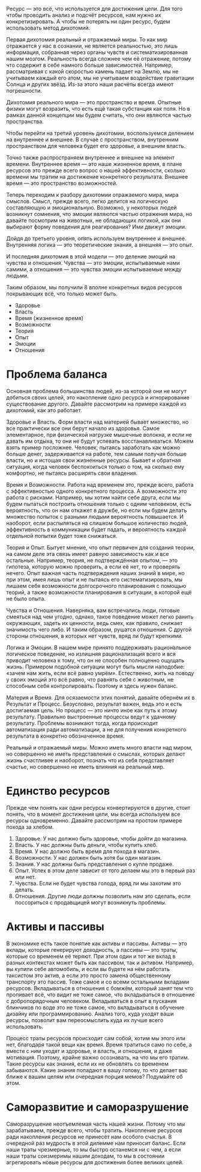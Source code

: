 Ресурс — это всё, что используется для достижения цели. Для того чтобы проводить анализ и подсчёт ресурсов, нам нужно их конкретизировать. А чтобы не потерять ни один ресурс, будем использовать метод дихотомий.

Первая дихотомия реальный и отражаемый миры. То как мир отражается у нас в сознании, не является реальностью, это лишь информация, собранная через органы чувств и систематизированная нашим мозгом. Реальность всегда сложнее чем её отражение, потому что содержит в себе намного больше зависимостей. Например, рассматривая с какой скоростью камень падает на Землю, мы не учитываем каждый его атом, мы не учитываем воздействие гравитации Солнца и других звёзд. Из-за этого наши расчёты всегда имеют погрешности.

Дихотомия реального мира — это пространство и время. Опытные физики могут возразить, что есть ещё такая субстанция как поля. Но в рамках данной концепции мы будем считать, что они являются частью пространства.

Чтобы перейти на третий уровень дихотомии, воспользуемся делением на внутреннее и внешнее. В случае с пространством, внутренним пространством для человека будет его здоровье, а внешним власть.

Точно также распространяем внутреннее и внешнее на элемент времени. Внутреннее время — это наше жизненное время, в плане ресурсов это прежде всего вопрос о нашей эффективности, сколько времени мы тратим на достижение конкретного результата. Внешнее время — это пространство возможностей.

Теперь переходим к разбору дихотомии отражаемого мира, мира смыслов. Смысл, прежде всего, легко делится на логическую составляющую и эмоциональную. Возможно, у некоторых людей возникнут сомнения, что эмоции являются частью отражения мира, но давайте посмотрим на животных, не обладающих логикой, как они выбирают форму поведения для реагирования? Ими движут эмоции.

Дойдя до третьего уровня, опять используем внутреннее и внешнее. Внутренняя логика — это теоретические знания, а внешняя — это опыт.

И последняя дихотомия в этой модели — это деление эмоций на чувства и отношения. Чувства — это эмоции, испытываемые нами самими, а отношения — это чувства эмоции испытываемые между людьми.

Таким образом, мы получили 8 вполне конкретных видов ресурсов покрывающих всё, что только может быть.

* Здоровье
* Власть
* Время (жизненное время)
* Возможности
* Теория
* Опыт
* Эмоции
* Отношения

# Проблема баланса

Основная проблема большинства людей, из-за которой они не могут добиться своих целей, это накопление одно ресурса и игнорирование существование другого. Давайте рассмотрим на примере каждой из дихотомий, как это работает.

Здоровье и Власть. Форм власти над материей бывает множество, но все практически все они берут начало из здоровья. Самое элементарное, при физической нагрузке мышечные волокна, и если не давать им отдыха, то они не будут успевать восстанавливаться. Можем взять пример посложнее. Человек, пытаясь заработать как можно больше денег, задерживается на работе, тем самым получая больше власти, но и истощая свои жизненные ресурсы. Бывает и обратная ситуация, когда человек беспокоиться только о том, на сколько ему комфортно, не пытаясь расширять свои владения.

Время и Возможности. Работа над временем это, прежде всего, работа с эффективностью одного конкретного процесса. А возможности это работа с рисками. Например, мы хотим найти себе друга, если мы будем пытаться построить отношения только с одним человеком, есть вероятность, что он нам откажет в дружбе, но если мы будем делать множество попыток с разными людьми вероятность повышается. И наоборот, если распыляться на слишком большое количество людей, эффективность в коммуникации будет падать, и вероятность каждой отдельной попытки будет тоже снижаться.

Теория и Опыт. Бытует мнение, что опыт первичен для создания теории, на самом деле эта связь имеет равную зависимость как и все остальные. Например, теория, не подтверждённая опытом, — это гипотеза, которую можно проверить, а если её нет, то и проверять нечего. Опыт важная часть подтверждения наших знаний в мире, но при этом, имея лишь опыт и не пытаясь его систематизировать, мы лишаем себя возможности долгосрочного планирования с помощью теорий, а также возможности планирования в ситуации, в которой ещё не было опыта.

Чувства и Отношения. Наверняка, вам встречались люди, готовые смеяться над чем угодно, однако, такое поведение может легко ранить окружающих, задеть их ценности, ведь смех, как правило, снижает значимость чего либо. И таким образом, рушатся отношения. С другой стороны отношения, в которых нет чувств, вряд ли будут крепкими.

Логика и Эмоции. В нашем мире принято поддерживать рациональное логическое поведение, но излишняя рационализация всего и вся приводит человека к тому, что он не способен полноценно ощущать жизнь. Примером подобной ситуации могут быть мысли наподобие: «зачем нам жить, если всё равно умрём». Естественно, жить на поводу у своих эмоций это всё равно, что равнять себя с животным, не способным себя контролировать. Поэтому и здесь нужен баланс.

Материя и Время. Для осязаемости этих понятий, давайте обернём их в Результат и Процесс. Безусловно, результат важен, ведь это и есть достигаемая цель. Но процесс — это ничто иное как путь к этому результату. Правильно выстроенные процессы ведут к удачному результату. Проблемы возникают тогда, когда происходит автоматизация ради автоматизации, а не для получения конкретного результата в конкретно обозначенное время.

Реальный и отражаемый миры. Можно иметь много власти над миром, но совершенно не иметь представления о смыслах, которых делают жизнь счастливее и наоборот, познать что из себя представляет счастье, но совершенно не иметь влияния на реальный мир.

# Единство ресурсов

Прежде чем понять как одни ресурсы конвертируются в другие, стоит понять, что в момент достижения цели, мы всегда используем все ресурсы одновременно. Давайте рассмотрим на простом примере похода за хлебом.

1. Здоровье. У нас должно быть здоровье, чтобы дойти до магазина.
1. Власть. У нас должны быть деньги, чтобы купить хлеб.
1. Время. У нас должно быть время для похода в магазин.
1. Возможности. У нас должен быть хотя бы один магазин.
1. Знания. У нас должны быть представления о купле продаже.
1. Опыт. Успех в этом деле зависит от того делаем мы это в первый раз или нет.
1. Чувства. Если не будет чувства голода, вряд ли мы захотим это делать.
1. Отношения. Другие люди должны позволить нам это сделать, если поссориться с продавщицей могут возникнуть проблемы.

# Активы и пассивы

В экономике есть такое понятие как активы и пассивы. Активы — это вклады, которые генерируют доходность, а пассивы — это траты, которые со временем её теряют. При этом один и тот же вклад в разных контекстах может быть как пассивом, так и активом. Например, вы купили себе автомобиль, и если вы будете на нём работать таксистом это актив, а если это просто замена общественному транспорту это пассив. Тоже самое и со всеми остальными вкладами ресурсов. Вкладываться в отношения с бомжём, который занят тем что пропивает всё, что видит не тоже самое, что вкладываться в отношение с добропорядочным человеком. Вкладываться в опыт в пускания блинчиков по воде это не тоже самое, что вкладываться в обучение дизайну или программированию. Анализ того, куда уходят ваши ресурсы, позволит вам переосмыслить куда их лучше всего использовать.

Процесс траты ресурсов происходит сам собой, хотим мы этого или нет, благодаря такой вещи как время. Время тратиться само по себе, а вместе с ним уходят и здоровье, и власть, и отношения, и даже мотивация. Поэтому, крайне важно осознавать, на что мы его тратим. Такие ресурсы как знания, если их не обновлять со временем забываются. Какие знания попадают в вашу голову, то что делает вас ближе к вашим целям или очередная порция мемов? Подумайте об этом.

# Саморазвитие и саморазрушение

Саморазрушение неотъемлемая часть нашей жизни. Потому что мы зарабатываем, прежде всего, чтобы тратить. Накопление ресурсов ради накопления ресурсов не принесёт нам особого счастья. В очередной раз мудрость в этой дилемме нам приносит баланс. Если наши траты чрезмерные, то мы быстро останемся ни с чем, а если наши траты соизмеримы нашим доходам, то мы в состоянии агрегировать новые ресурсы для достижения более великих целей.
